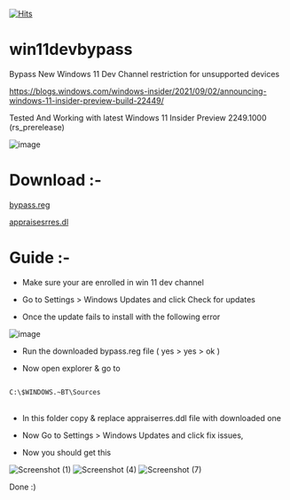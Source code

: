 [![Hits](https://hits.seeyoufarm.com/api/count/incr/badge.svg?url=https%3A%2F%2Fgithub.com%2Frushiranpise%2Fwin11devbypass&count_bg=%2379C83D&title_bg=%23555555&icon=&icon_color=%23E7E7E7&title=views&edge_flat=false)](https://hits.seeyoufarm.com)
# win11devbypass

Bypass New Windows 11 Dev Channel restriction for unsupported devices

https://blogs.windows.com/windows-insider/2021/09/02/announcing-windows-11-insider-preview-build-22449/

Tested And Working with latest Windows 11 Insider Preview 2249.1000 (rs_prerelease)

![image](https://user-images.githubusercontent.com/37355997/132634623-7689871f-a994-455a-a3cf-4557966fa751.png)

# Download :- 

[bypass.reg](https://github.com/rushiranpise/win11devbypass/raw/main/bypass.reg)

[appraisesrres.dl](https://github.com/rushiranpise/win11devbypass/raw/main/appraiserres.dll)

 
 # Guide :-

* Make sure your are enrolled in win 11 dev channel

* Go to Settings > Windows Updates and click Check for updates

* Once the update fails to install with the following error

![image](https://user-images.githubusercontent.com/37355997/132635087-8b55424c-b025-4488-9344-e6ce4e675b30.png)

* Run the downloaded bypass.reg file ( yes > yes > ok )

* Now open explorer & go to
<code>
C:\$WINDOWS.~BT\Sources
</code>
<br>

* In this folder copy & replace appraiserres.ddl file with downloaded one

* Now Go to Settings > Windows Updates and click fix issues,

* Now you should get this 

![Screenshot (1)](https://user-images.githubusercontent.com/37355997/132633072-b52db145-8f19-4933-b389-9d20f1e0bf46.png)
![Screenshot (4)](https://user-images.githubusercontent.com/37355997/132633274-161f28d8-eb61-467e-8cbd-b1aeccb67b3d.png)
![Screenshot (7)](https://user-images.githubusercontent.com/37355997/132633309-263eac6a-c7f5-4b9f-9941-1285b62d9a89.png)

Done :)
